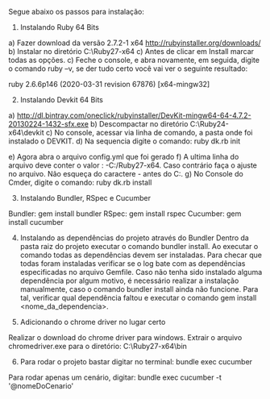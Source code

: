 Segue abaixo os passos para instalação:

1. Instalando Ruby 64 Bits

a) Fazer download da versão 2.7.2-1 x64 http://rubyinstaller.org/downloads/
b) Instalar no diretório C:\Ruby27-x64
c) Antes de clicar em Install marcar todas as opções.
c) Feche o console, e abra novamente, em seguida, digite o comando ruby –v, se der tudo certo você vai ver o seguinte resultado:

ruby 2.6.6p146 (2020-03-31 revision 67876) [x64-mingw32]


2. Instalando Devkit 64 Bits

a) http://dl.bintray.com/oneclick/rubyinstaller/DevKit-mingw64-64-4.7.2-20130224-1432-sfx.exe
b) Descompactar no diretório C:\Ruby24-x64\devkit
c) No console, acessar via linha de comando, a pasta onde foi instalado o DEVKIT.
d) Na sequencia digite o comando:
ruby dk.rb init

e) Agora abra o arquivo config.yml que foi gerado
f) A ultima linha do arquivo deve conter o valor : -C:/Ruby27-x64. Caso contrário faça o ajuste no arquivo. Não esqueça do caractere - antes do C:.
g) No Console do Cmder, digite o comando:
ruby dk.rb install


3. Instalando Bundler, RSpec e Cucumber

Bundler: gem install bundler
RSpec: gem install rspec
Cucumber: gem install cucumber


4. Instalando as dependências do projeto através do Bundler
Dentro da pasta raiz do projeto executar o comando bundler install.
Ao executar o comando todas as dependências devem ser instaladas. Para checar que todas foram instaladas verificar se o log bate com as dependências especificadas no arquivo Gemfile.
Caso não tenha sido instalado alguma dependência por algum motivo, é necessário realizar a instalação manualmente, caso o comando bundler install ainda não funcione. Para tal, verificar qual dependência faltou e executar o comando gem install <nome_da_dependencia>.


5. Adicionando o chrome driver no lugar certo

Realizar o download do chrome driver para windows.
Extrair o arquivo chromedriver.exe para o diretório: C:\Ruby27-x64\bin

6. Para rodar o projeto bastar digitar no terminal:
bundle exec cucumber

Para rodar apenas um cenário, digitar:
bundle exec cucumber -t '@nomeDoCenario'